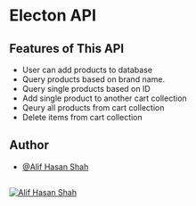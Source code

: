 
# Electon API



## Features of This API

- User can add products to database
- Query products based on brand name.
- Query single products based on ID
- Add single product to another cart collection
- Qeury all products from cart collection
- Delete items from cart collection
## Author

- [@Alif Hasan Shah](https://github.com/A4alif)

## 

[![Alif Hasan Shah](https://img.shields.io/badge/linkedin-0A66C2?style=for-the-badge&logo=linkedin&logoColor=white)](https://www.linkedin.com/in/alifhasanshah/)